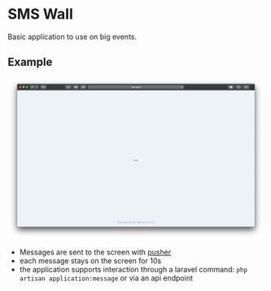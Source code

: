 # SMS Wall

Basic application to use on big events.

## Example
![application screenshot](/docs/screenshot.png)

- Messages are sent to the screen with [pusher](https://pusher.com)
- each message stays on the screen for 10s
- the application supports interaction through a laravel command: `php artisan application:message` or via an api endpoint